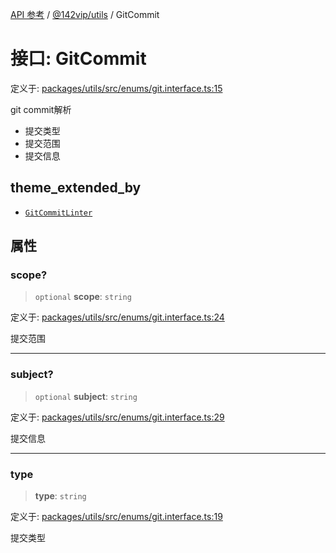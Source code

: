 [API 参考](../../../index.md) / [@142vip/utils](../index.md) / GitCommit

# 接口: GitCommit

定义于: [packages/utils/src/enums/git.interface.ts:15](https://github.com/142vip/core-x/blob/67692efe75f30bef8a4893bf3d01dbe094be97e2/packages/utils/src/enums/git.interface.ts#L15)

git commit解析
- 提交类型
- 提交范围
- 提交信息

## theme_extended_by

- [`GitCommitLinter`](../../commit-linter/interfaces/GitCommitLinter.md)

## 属性

### scope?

> `optional` **scope**: `string`

定义于: [packages/utils/src/enums/git.interface.ts:24](https://github.com/142vip/core-x/blob/67692efe75f30bef8a4893bf3d01dbe094be97e2/packages/utils/src/enums/git.interface.ts#L24)

提交范围

***

### subject?

> `optional` **subject**: `string`

定义于: [packages/utils/src/enums/git.interface.ts:29](https://github.com/142vip/core-x/blob/67692efe75f30bef8a4893bf3d01dbe094be97e2/packages/utils/src/enums/git.interface.ts#L29)

提交信息

***

### type

> **type**: `string`

定义于: [packages/utils/src/enums/git.interface.ts:19](https://github.com/142vip/core-x/blob/67692efe75f30bef8a4893bf3d01dbe094be97e2/packages/utils/src/enums/git.interface.ts#L19)

提交类型
